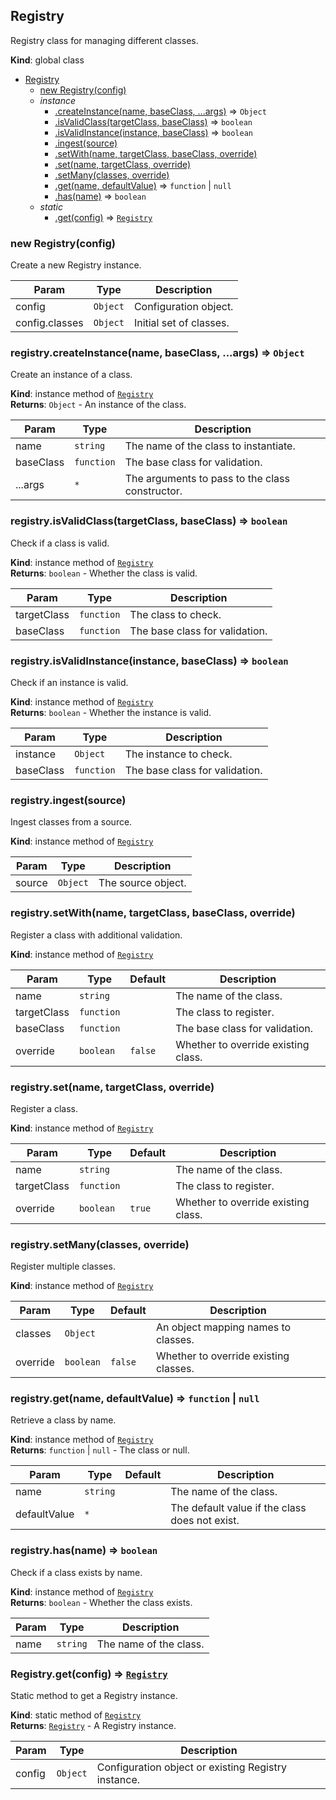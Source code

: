 <a name="Registry"></a>

## Registry
Registry class for managing different classes.

**Kind**: global class  

* [Registry](#Registry)
    * [new Registry(config)](#new_Registry_new)
    * _instance_
        * [.createInstance(name, baseClass, ...args)](#Registry+createInstance) ⇒ <code>Object</code>
        * [.isValidClass(targetClass, baseClass)](#Registry+isValidClass) ⇒ <code>boolean</code>
        * [.isValidInstance(instance, baseClass)](#Registry+isValidInstance) ⇒ <code>boolean</code>
        * [.ingest(source)](#Registry+ingest)
        * [.setWith(name, targetClass, baseClass, override)](#Registry+setWith)
        * [.set(name, targetClass, override)](#Registry+set)
        * [.setMany(classes, override)](#Registry+setMany)
        * [.get(name, defaultValue)](#Registry+get) ⇒ <code>function</code> \| <code>null</code>
        * [.has(name)](#Registry+has) ⇒ <code>boolean</code>
    * _static_
        * [.get(config)](#Registry.get) ⇒ [<code>Registry</code>](#Registry)

<a name="new_Registry_new"></a>

### new Registry(config)
Create a new Registry instance.


| Param | Type | Description |
| --- | --- | --- |
| config | <code>Object</code> | Configuration object. |
| config.classes | <code>Object</code> | Initial set of classes. |

<a name="Registry+createInstance"></a>

### registry.createInstance(name, baseClass, ...args) ⇒ <code>Object</code>
Create an instance of a class.

**Kind**: instance method of [<code>Registry</code>](#Registry)  
**Returns**: <code>Object</code> - An instance of the class.  

| Param | Type | Description |
| --- | --- | --- |
| name | <code>string</code> | The name of the class to instantiate. |
| baseClass | <code>function</code> | The base class for validation. |
| ...args | <code>\*</code> | The arguments to pass to the class constructor. |

<a name="Registry+isValidClass"></a>

### registry.isValidClass(targetClass, baseClass) ⇒ <code>boolean</code>
Check if a class is valid.

**Kind**: instance method of [<code>Registry</code>](#Registry)  
**Returns**: <code>boolean</code> - Whether the class is valid.  

| Param | Type | Description |
| --- | --- | --- |
| targetClass | <code>function</code> | The class to check. |
| baseClass | <code>function</code> | The base class for validation. |

<a name="Registry+isValidInstance"></a>

### registry.isValidInstance(instance, baseClass) ⇒ <code>boolean</code>
Check if an instance is valid.

**Kind**: instance method of [<code>Registry</code>](#Registry)  
**Returns**: <code>boolean</code> - Whether the instance is valid.  

| Param | Type | Description |
| --- | --- | --- |
| instance | <code>Object</code> | The instance to check. |
| baseClass | <code>function</code> | The base class for validation. |

<a name="Registry+ingest"></a>

### registry.ingest(source)
Ingest classes from a source.

**Kind**: instance method of [<code>Registry</code>](#Registry)  

| Param | Type | Description |
| --- | --- | --- |
| source | <code>Object</code> | The source object. |

<a name="Registry+setWith"></a>

### registry.setWith(name, targetClass, baseClass, override)
Register a class with additional validation.

**Kind**: instance method of [<code>Registry</code>](#Registry)  

| Param | Type | Default | Description |
| --- | --- | --- | --- |
| name | <code>string</code> |  | The name of the class. |
| targetClass | <code>function</code> |  | The class to register. |
| baseClass | <code>function</code> |  | The base class for validation. |
| override | <code>boolean</code> | <code>false</code> | Whether to override existing class. |

<a name="Registry+set"></a>

### registry.set(name, targetClass, override)
Register a class.

**Kind**: instance method of [<code>Registry</code>](#Registry)  

| Param | Type | Default | Description |
| --- | --- | --- | --- |
| name | <code>string</code> |  | The name of the class. |
| targetClass | <code>function</code> |  | The class to register. |
| override | <code>boolean</code> | <code>true</code> | Whether to override existing class. |

<a name="Registry+setMany"></a>

### registry.setMany(classes, override)
Register multiple classes.

**Kind**: instance method of [<code>Registry</code>](#Registry)  

| Param | Type | Default | Description |
| --- | --- | --- | --- |
| classes | <code>Object</code> |  | An object mapping names to classes. |
| override | <code>boolean</code> | <code>false</code> | Whether to override existing classes. |

<a name="Registry+get"></a>

### registry.get(name, defaultValue) ⇒ <code>function</code> \| <code>null</code>
Retrieve a class by name.

**Kind**: instance method of [<code>Registry</code>](#Registry)  
**Returns**: <code>function</code> \| <code>null</code> - The class or null.  

| Param | Type | Default | Description |
| --- | --- | --- | --- |
| name | <code>string</code> |  | The name of the class. |
| defaultValue | <code>\*</code> | <code></code> | The default value if the class does not exist. |

<a name="Registry+has"></a>

### registry.has(name) ⇒ <code>boolean</code>
Check if a class exists by name.

**Kind**: instance method of [<code>Registry</code>](#Registry)  
**Returns**: <code>boolean</code> - Whether the class exists.  

| Param | Type | Description |
| --- | --- | --- |
| name | <code>string</code> | The name of the class. |

<a name="Registry.get"></a>

### Registry.get(config) ⇒ [<code>Registry</code>](#Registry)
Static method to get a Registry instance.

**Kind**: static method of [<code>Registry</code>](#Registry)  
**Returns**: [<code>Registry</code>](#Registry) - A Registry instance.  

| Param | Type | Description |
| --- | --- | --- |
| config | <code>Object</code> | Configuration object or existing Registry instance. |


